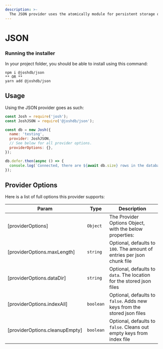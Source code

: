 ```yaml
---
description: >-
  The JSON provider uses the atomically module for persistent storage of JOSH data.
---
```


# JSON

### Running the installer

In your project folder, you should be able to install using this command:

```
npm i @joshdb/json
** OR **
yarn add @joshdb/json
```

## Usage

Using the JSON provider goes as such:

```js
const Josh = require('josh');
const JoshJSON = require('@joshdb/json');

const db = new Josh({
  name: 'testing',
  provider: JoshJSON,
  // See below for all provider options.
  providerOptions: {},
});

db.defer.then(async () => {
  console.log(`Connected, there are ${await db.size} rows in the database.`);
});
```

## Provider Options

Here is a list of full options this provider supports:

| Param                          | Type                 | Description                                                            |
| ------------------------------ | -------------------- | ---------------------------------------------------------------------- |
| [providerOptions]              | <code>Object</code>  | The Provider Options Object, with the below properties:                |
| [providerOptions.maxLength]    | <code>string</code>  | Optional, defaults to `100`. The amount of entries per json chunk file |
| [providerOptions.dataDir]      | <code>string</code>  | Optional, defaults to `data`. The location for the stored json files   |
| [providerOptions.indexAll]     | <code>boolean</code> | Optional, defaults to `false`. Adds new keys from the stored json files |
| [providerOptions.cleanupEmpty] | <code>boolean</code> | Optional, defaults to `false`. Cleans out empty keys from index file   |
